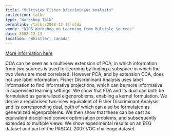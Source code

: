 ```yaml
---
title: "Multiview Fisher Discriminant Analysis"
collection: talks
type: "Workshop Talk"
permalink: /talks/2008-12-13-mfda
venue: "NIPS Workshop on Learning from Multiple Sources"
date: 2008-12-13
location: "Whistler, Canada"
---
```


[More information here](http://videolectures.net/lms08_diethe_mfda/?q=diethe)

CCA can be seen as a multiview extension of PCA, in which information from two sources is used for learning by finding a subspace in which the two views are most correlated. However PCA, and by extension CCA, does not use label information. Fisher Discriminant Analysis uses label information to find informative projections, which can be more informative in supervised learning settings. We show that FDA and its dual can both be formulated as generalized eigenproblems, enabling a kernel formulation. We derive a regularised two-view equivalent of Fisher Discriminant Analysis and its corresponding dual, both of which can also be formulated as generalized eigenproblems. We then show that these can be cast as equivalent disciplined convex optimisation problems, and subsequently extended to multiple views. We show experimental results on an EEG dataset and part of the PASCAL 2007 VOC challenge dataset.